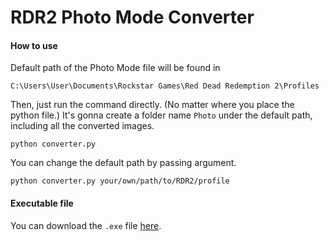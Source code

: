 # RDR2 Photo Mode Converter

#### How to use

Default path of the Photo Mode file will be found in

`C:\Users\User\Documents\Rockstar Games\Red Dead Redemption 2\Profiles`


Then, just run the command directly. (No matter where you place the python file.)
It's gonna create a folder name `Photo` under the default path, including all the converted images.

`python converter.py`


You can change the default path by passing argument.

`python converter.py your/own/path/to/RDR2/profile`

#### Executable file
You can download the `.exe` file [here](https://drive.google.com/file/d/1MjIsinKkwcmA7q3GxY06LS6AjHbepsyT/view?usp=sharing).